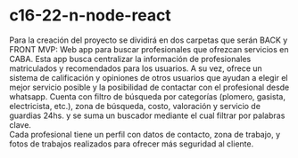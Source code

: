 # c16-22-n-node-react

Para la creación del proyecto se dividirá en dos carpetas que serán BACK y FRONT
MVP: Web app para buscar profesionales que ofrezcan servicios en CABA. Esta app busca centralizar la información de profesionales matriculados y recomendados para los usuarios. 
A su vez, ofrece un sistema de calificación y opiniones de otros usuarios que ayudan a elegir el mejor servicio posible y la posibilidad de contactar con el profesional desde whatsapp. 
Cuenta con filtro de búsqueda por categorías (plomero, gasista, electricista, etc.), zona de búsqueda, costo, valoración y servicio de guardias 24hs. y se suma un buscador mediante el cual filtrar por palabras clave.  
Cada profesional tiene un perfil con datos de contacto, zona de trabajo, y fotos de trabajos realizados para ofrecer más seguridad al cliente.

